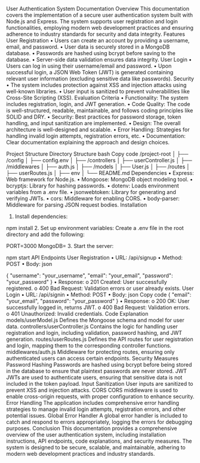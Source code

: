 User Authentication System Documentation
Overview
This documentation covers the implementation of a secure user authentication system built with Node.js and Express. The system supports user registration and login functionalities, employing modern web development practices and ensuring adherence to industry standards for security and data integrity.
Features
User Registration
•	Users can create an account by providing a username, email, and password.
•	User data is securely stored in a MongoDB database.
•	Passwords are hashed using bcrypt before saving to the database.
•	Server-side data validation ensures data integrity.
User Login
•	Users can log in using their username/email and password.
•	Upon successful login, a JSON Web Token (JWT) is generated containing relevant user information (excluding sensitive data like passwords).
Security
•	The system includes protection against XSS and injection attacks using well-known libraries.
•	User input is sanitized to prevent vulnerabilities like Cross-Site Scripting (XSS).
Evaluation Criteria
•	Functionality: The system includes registration, login, and JWT generation.
•	Code Quality: The code is well-structured, readable, maintainable, and follows coding principles like SOLID and DRY.
•	Security: Best practices for password storage, token handling,  and input sanitization are implemented.
•	Design: The overall architecture is well-designed and scalable.
•	Error Handling: Strategies for handling invalid login attempts, registration errors, etc.
•	Documentation: Clear documentation explaining the approach and design choices.


Project Structure
Directory Structure
bash
Copy code
/project-root
│
├── /config
│   ├── config.env
│
├── /controllers
│   ├── userController.js
│
├── /middlewares
│   ├── auth.js
│
├── /models
│   ├── User.js
│
├── /routes
│   ├── userRoutes.js
│
├── env
│
└── README.md
Dependencies
•	Express: Web framework for Node.js.
•	Mongoose: MongoDB object modeling tool.
•	bcryptjs: Library for hashing passwords.
•	dotenv: Loads environment variables from a .env file.
•	jsonwebtoken: Library for generating and verifying JWTs.
•	cors: Middleware for enabling CORS.
•	body-parser: Middleware for parsing JSON request bodies.
Installation
1.	Install dependencies:

npm install
2.	Set up environment variables: Create a .env file in the root directory and add the following:

PORT=3000
MongoDB=<your-mongodb-connection-string>
3.	Start the server:


npm start
API Endpoints
User Registration
•	URL: /api/signup
•	Method: POST
•	Body:
json

{
  "username": "your_username",
  "email": "your_email",
  "password": "your_password"
}
•	Response:
o	201 Created: User successfully registered.
o	400 Bad Request: Validation errors or user already exists.
User Login
•	URL: /api/signin
•	Method: POST
•	Body:
json
Copy code
{
  "email": "your_email",
  "password": "your_password"
}
•	Response:
o	200 OK: User successfully logged in, returns JWT.
o	400 Bad Request: Validation errors.
o	401 Unauthorized: Invalid credentials.
Code Explanation
models/userModel.js
Defines the Mongoose schema and model for user data.
controllers/userController.js
Contains the logic for handling user registration and login, including validation, password hashing, and JWT generation.
routes/userRoutes.js
Defines the API routes for user registration and login, mapping them to the corresponding controller functions.
middlewares/auth.js
Middleware for protecting routes, ensuring only authenticated users can access certain endpoints.
Security Measures
Password Hashing
Passwords are hashed using bcrypt before being stored in the database to ensure that plaintext passwords are never stored.
JWT
JWTs are used to authenticate users, ensuring that sensitive data is not included in the token payload.
Input Sanitization
User inputs are sanitized to prevent XSS and injection attacks.
CORS
CORS middleware is used to enable cross-origin requests, with proper configuration to enhance security.
Error Handling
The application includes comprehensive error handling strategies to manage invalid login attempts, registration errors, and other potential issues.
Global Error Handler
A global error handler is included to catch and respond to errors appropriately, logging the errors for debugging purposes.
Conclusion
This documentation provides a comprehensive overview of the user authentication system, including installation instructions, API endpoints, code explanations, and security measures. The system is designed to be secure, scalable, and maintainable, adhering to modern web development practices and industry standards.
